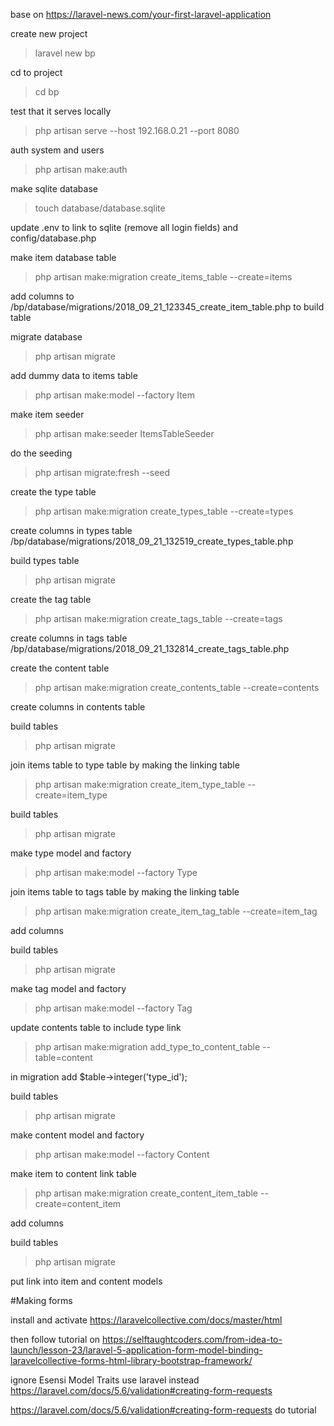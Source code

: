 base on https://laravel-news.com/your-first-laravel-application

create new project

>laravel new bp

cd to project

>cd bp

test that it serves locally

>php artisan serve --host 192.168.0.21 --port 8080

auth system and users

>php artisan make:auth

make sqlite database

>touch database/database.sqlite

update .env to link to sqlite (remove all login fields) and config/database.php

make item database table

>php artisan make:migration create_items_table --create=items

add columns to /bp/database/migrations/2018_09_21_123345_create_item_table.php to build table

migrate database

>php artisan migrate

add dummy data to items table

>php artisan make:model --factory Item

make item seeder

>php artisan make:seeder ItemsTableSeeder

do the seeding

>php artisan migrate:fresh --seed

create the type table

>php artisan make:migration create_types_table --create=types

create columns in types table /bp/database/migrations/2018_09_21_132519_create_types_table.php

build types table

>php artisan migrate

create the tag table

>php artisan make:migration create_tags_table --create=tags

create columns in tags table /bp/database/migrations/2018_09_21_132814_create_tags_table.php

create the content table

>php artisan make:migration create_contents_table --create=contents

create columns in contents table

build tables

>php artisan migrate

join items table to type table by making the linking table

>php artisan make:migration create_item_type_table --create=item_type

build tables

>php artisan migrate

make type model and factory

>php artisan make:model --factory Type

join items table to tags table by making the linking table

>php artisan make:migration create_item_tag_table --create=item_tag

add columns

build tables

>php artisan migrate

make tag model and factory

>php artisan make:model --factory Tag

update contents table to include type link

>php artisan make:migration add_type_to_content_table --table=content

in migration add $table->integer('type_id');

build tables

>php artisan migrate

make content model and factory

>php artisan make:model --factory Content

make item to content link table

>php artisan make:migration create_content_item_table --create=content_item

add columns

build tables

>php artisan migrate

put link into item and content models


#Making forms

install and activate https://laravelcollective.com/docs/master/html

then follow tutorial on https://selftaughtcoders.com/from-idea-to-launch/lesson-23/laravel-5-application-form-model-binding-laravelcollective-forms-html-library-bootstrap-framework/

ignore Esensi Model Traits use laravel instead https://laravel.com/docs/5.6/validation#creating-form-requests

https://laravel.com/docs/5.6/validation#creating-form-requests do tutorial

